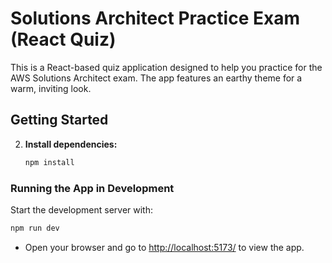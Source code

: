 # Solutions Architect Practice Exam (React Quiz)

This is a React-based quiz application designed to help you practice for the AWS Solutions Architect exam. The app features an earthy theme for a warm, inviting look.

## Getting Started


2. **Install dependencies:**
   ```bash
   npm install
   ```

### Running the App in Development
Start the development server with:
```bash
npm run dev
```
- Open your browser and go to [http://localhost:5173/](http://localhost:5173/) to view the app.

